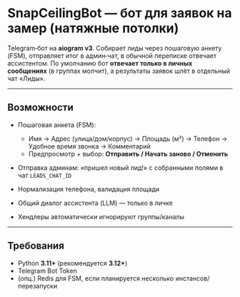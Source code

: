 # SnapCeilingBot — бот для заявок на замер (натяжные потолки)

Telegram‑бот на **aiogram v3**. Собирает лиды через пошаговую анкету (FSM), отправляет итог в админ‑чат, в обычной переписке отвечает ассистентом. По умолчанию бот **отвечает только в личных сообщениях** (в группах молчит), а результаты заявок шлёт в отдельный чат «Лиды».

---

## Возможности

* Пошаговая анкета (FSM):

  * Имя → Адрес (улица/дом/корпус) → Площадь (м²) → Телефон → Удобное время звонка → Комментарий
  * Предпросмотр + выбор: **Отправить / Начать заново / Отменить**
* Отправка админам: «пришел новый лид!» с собранными полями в чат `LEADS_CHAT_ID`
* Нормализация телефона, валидация площади
* Общий диалог ассистента (LLM) — только в личке
* Хендлеры автоматически игнорируют группы/каналы

---

## Требования

* Python **3.11+** (рекомендуется **3.12+**)
* Telegram Bot Token
* (опц.) Redis для FSM, если планируется несколько инстансов/перезапуски
